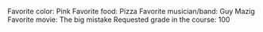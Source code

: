 Favorite color: Pink
Favorite food: Pizza
Favorite musician/band: Guy Mazig
Favorite movie: The big mistake
Requested grade in the course: 100
